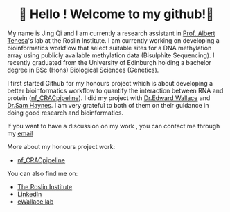 # <div align="center">👋 Hello ! Welcome to my github!👋 </div>

My name is Jing Qi and I am currently a research assistant in [Prof. Albert Tenesa](https://www.ed.ac.uk/profile/albert-tenesa)'s lab at the Roslin Institute. I am currently working on developing a bioinformatics workflow that select suitable sites for a DNA methylation array using publicly available methylation data (Bisulphite Sequencing). I recently graduated from the University of Edinburgh holding a bachelor degree in BSc (Hons) Biological Sciences (Genetics).
 
I first started Github for my honours project which is about developing a better bioinformatics workflow to quantify the interaction between RNA and protein ([nf_CRACpipeline](https://github.com/JingQiChong/nf_CRACpipeline)). I did my project with [Dr.Edward Wallace](https://ewallace.github.io/team/edward-wallace) and [Dr.Sam Haynes](https://ewallace.github.io/team/samuel-haynes). I am very grateful to both of them on their guidance in doing good research and bioinformatics.

If you want to have a discussion on my work , you can contact me through my [email](jchong@ed.ac.uk)

More about my honours project work:
 - [nf_CRACpipeline](https://github.com/JingQiChong/nf_CRACpipeline)

You can also find me on: 
  - [The Roslin Institute](https://www.ed.ac.uk/profile/jing-qi-chong)
  - [LinkedIn](https://www.linkedin.com/in/chong-jing-qi-2b0a7919a/)
  - [eWallace lab](https://ewallace.github.io/team/jingqi-chong)

